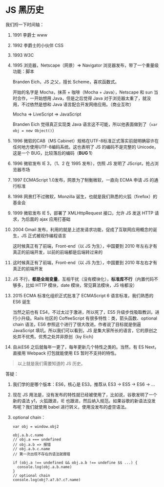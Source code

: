 # JS 黑历史

我们捋一下时间轴：

1. 1991 李爵士 www

2. 1992 李爵士的小伙伴 CSS

3. 1993 W3C

4. 1995 浏览器，Netscape（网景）=> Navigator 浏览器发布，带了一个重量级功能：脚本

   Branden Eich，JS 之父，擅长 Scheme，喜欢函数式。

   开始的名字是 Mocha，抹茶 + 咖啡（Mocha + Java），Netscape 和 sun 当时合作，一开始想用 Java，但是之后觉得 Java 对于浏览器太重了，就没用，不过依然是想和 Java 语言配合开发网络应用。（商业互吹）

   Mocha => LiveScript => JavaScript

   Branden Eich 觉得真正实现类 Java 语言这不可能，所以他表面做到了（`var obj = new Object()`）

5. 1996 微软的CAB（MS Cabinet）规格在UTF-8标准正式落实前就明确容许在任何地方使用UTF-8编码系统。这也表明了 JS 的编码不是完整的 Unicode，这是一个 BUG，比较落后的编码（**BUG 1**）

6. 1996 微软发布 IE 3，（1、2 在 1995 发布），仿照 JS 发明了 JScript，抢占浏览器市场

7. 1997 ECMAScript 1.0发布，网景为了制衡微软，一直向 ECMA 申请 JS 的通行标准

8. 1998 网景打不过微软，Monzilla 诞生，也就是我们熟悉的火狐（firefox）的基金会

9. 1999 微软发布 IE 5，部署了 XMLHttpRequest 接口，允许 JS 发送 HTTP 请求，为后面的 ajax 应用打基础

10. 2004 Gmail 发布，利用的就是上述发请求功能，促成了互联网应用概念的诞生，JS 正式被视作编程语言

    这时候真正有了前端，Front-end（以 JS 为生），中国要到 2010 年左右才有真正的前端开发，以前的前端都是后端转过来的

11. 这时候真正有了前端，Front-end（以 JS 为生），中国要到 2010 年左右才有真正的前端开发

12. JS 不行，**都是全局变量**，互相干扰（没有模块化），**标准库不行**（内置代码不够多，比如 HTTP 模块，date 模块，常见算法模块，JS 啥都没）

13. 2015 ECMA 标准化组织正式批准了 ECMAScript 6 语言标准，我们熟悉的 ES6 诞生

    当然之前也有 ES4，不过太过于激进，所以死了，ES5 升级步伐吸取教训，进行小升级。Rails 社区的 CoffeeScript 有很多特性：类，箭头函数、optional chain 语法，ES6 参照这个进行了很大改进。作者说了目标就是倒逼 JavaScript 填坑。所以我们可以看到，JS 是集大家所长的语言，它的原创之处并不优秀。优秀之处并非原创（by Eich）

14. 自从ES6 之后就每年一更了，每年更新几个特性之类的。当然，有 ES Next，直接用 Webpack 打包就能使用 ES 暂时不支持的特性。

> 以上就是我们需要知道的 JS 历史。



答疑：

1. 我们学的是哪个版本：ES6，核心是 ES3，推荐从 ES3 -> ES5 -> ES6 -> ...

2. 现在 JS 用法是，没有发布的特性就已经被使用了，比如说，谷歌发明了一个新的语法 y1，火狐跟进，IE 也跟进，然后纳入规范。如果谷歌的新语法没发布呢？我们就使用 babel 进行转义，使用没发布的虚空语法。

3. optional chain：

   ```
   var obj = window.obj2
   
   obj.a.b.c.name
   // obj.a === undefined
   // obj.a.b => 报错
   // obj.a.b.c.name 
   // 第一次出现不存在的语法就报错
   
   if (obj.a !== undefined && obj.a.b !== undefine $$ ...) {
     console.log(obj.a.b.name)
   }
   // optional chain
   console.log(obj?.a?.b?.c?.name)
   ```